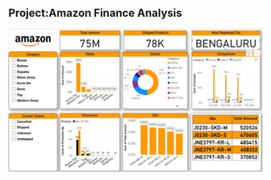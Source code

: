 <h2>Project:Amazon Finance Analysis</h2>
<img src="https://github.com/deafult0user/Infosys-Springboard/blob/5c837fe4624dd8d1fceb543eb5c6b2487ea4fee1/Final%20Team%20Project%20-%20Amazon/Dashboards/Amazon1.png"/>
